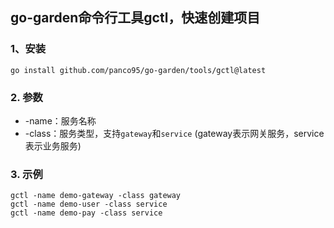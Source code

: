 ## go-garden命令行工具gctl，快速创建项目

### 1、安装

`go install github.com/panco95/go-garden/tools/gctl@latest`

### 2. 参数

* -name：服务名称
* -class：服务类型，支持`gateway`和`service` (gateway表示网关服务，service表示业务服务)

### 3. 示例

```shell
gctl -name demo-gateway -class gateway
gctl -name demo-user -class service
gctl -name demo-pay -class service
```


